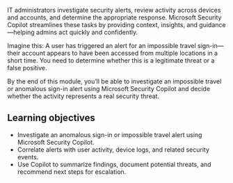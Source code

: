 IT administrators investigate security alerts, review activity across devices and accounts, and determine the appropriate response. Microsoft Security Copilot streamlines these tasks by providing context, insights, and guidance—helping admins act quickly and confidently.

Imagine this: A user has triggered an alert for an impossible travel sign-in—their account appears to have been accessed from multiple locations in a short time. You need to determine whether this is a legitimate threat or a false positive.

By the end of this module, you’ll be able to investigate an impossible travel or anomalous sign-in alert using Microsoft Security Copilot and decide whether the activity represents a real security threat.

## Learning objectives

- Investigate an anomalous sign-in or impossible travel alert using Microsoft Security Copilot.
- Correlate alerts with user activity, device logs, and related security events.
- Use Copilot to summarize findings, document potential threats, and recommend next steps for escalation.
